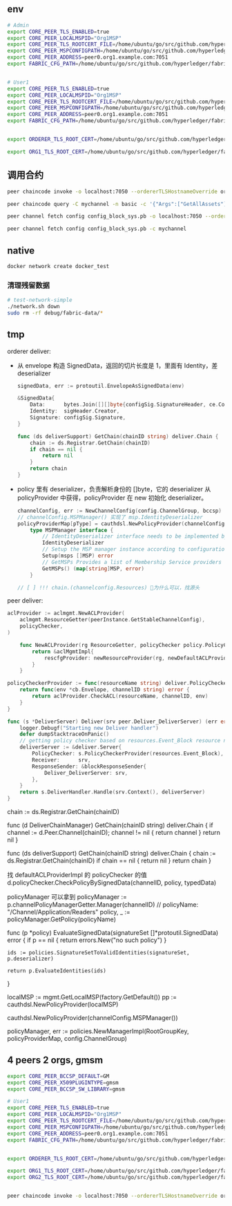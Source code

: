 
## env

```bash
# Admin
export CORE_PEER_TLS_ENABLED=true
export CORE_PEER_LOCALMSPID="Org1MSP"
export CORE_PEER_TLS_ROOTCERT_FILE=/home/ubuntu/go/src/github.com/hyperledger/fabric-samples/test-network-simple/organizations/peerOrganizations/org1.example.com/peers/peer0.org1.example.com/tls/ca.crt
export CORE_PEER_MSPCONFIGPATH=/home/ubuntu/go/src/github.com/hyperledger/fabric-samples/test-network-simple/organizations/peerOrganizations/org1.example.com/users/Admin@org1.example.com/msp
export CORE_PEER_ADDRESS=peer0.org1.example.com:7051
export FABRIC_CFG_PATH=/home/ubuntu/go/src/github.com/hyperledger/fabric-samples/test-network-simple/configtx


# User1
export CORE_PEER_TLS_ENABLED=true
export CORE_PEER_LOCALMSPID="Org1MSP"
export CORE_PEER_TLS_ROOTCERT_FILE=/home/ubuntu/go/src/github.com/hyperledger/fabric-samples/test-network-simple/organizations/peerOrganizations/org1.example.com/peers/peer0.org1.example.com/tls/ca.crt
export CORE_PEER_MSPCONFIGPATH=/home/ubuntu/go/src/github.com/hyperledger/fabric-samples/test-network-simple/organizations/peerOrganizations/org1.example.com/users/User1@org1.example.com/msp
export CORE_PEER_ADDRESS=peer0.org1.example.com:7051
export FABRIC_CFG_PATH=/home/ubuntu/go/src/github.com/hyperledger/fabric-samples/test-network-simple/configtx


export ORDERER_TLS_ROOT_CERT=/home/ubuntu/go/src/github.com/hyperledger/fabric-samples/test-network-simple/organizations/ordererOrganizations/example.com/orderers/orderer.example.com/msp/tlscacerts/tlsca.example.com-cert.pem

export ORG1_TLS_ROOT_CERT=/home/ubuntu/go/src/github.com/hyperledger/fabric-samples/test-network-simple/organizations/peerOrganizations/org1.example.com/peers/peer0.org1.example.com/tls/ca.crt
```

## 调用合约

```bash
peer chaincode invoke -o localhost:7050 --ordererTLSHostnameOverride orderer.example.com --tls --cafile $ORDERER_TLS_ROOT_CERT -C mychannel -n basic --peerAddresses localhost:7051 --tlsRootCertFiles $ORG1_TLS_ROOT_CERT -c '{"function":"InitLedger","Args":[]}'

peer chaincode query -C mychannel -n basic -c '{"Args":["GetAllAssets"]}'

peer channel fetch config config_block_sys.pb -o localhost:7050 --ordererTLSHostnameOverride orderer.example.com -c mychannel --tls --cafile $ORDERER_TLS_ROOT_CERT

peer channel fetch config config_block_sys.pb -c mychannel
```

## native

```bash
docker network create docker_test
```

### 清理残留数据

```bash
# test-network-simple
./network.sh down
sudo rm -rf debug/fabric-data/*
```

## tmp


orderer deliver:

- 从 envelope 构造 SignedData，返回的切片长度是 1，里面有 Identity，差 deserializer

    ```go
    signedData, err := protoutil.EnvelopeAsSignedData(env)

    &SignedData{
        Data:      bytes.Join([][]byte{configSig.SignatureHeader, ce.ConfigUpdate}, nil),
        Identity:  sigHeader.Creator,
        Signature: configSig.Signature,
    }

    func (ds deliverSupport) GetChain(chainID string) deliver.Chain {
        chain := ds.Registrar.GetChain(chainID)
        if chain == nil {
            return nil
        }
        return chain
    }
    ```

- policy 里有 deserializer，负责解析身份的 []byte，它的 deserializer 从 policyProvider 中获得，policyProvider 在 new 初始化 deserializer。

    ```go
    channelConfig, err := NewChannelConfig(config.ChannelGroup, bccsp)
    // channelConfig.MSPManager() 实现了 msp.IdentityDeserializer
    policyProviderMap[pType] = cauthdsl.NewPolicyProvider(channelConfig.MSPManager())
        type MSPManager interface {
            // IdentityDeserializer interface needs to be implemented by MSPManager
            IdentityDeserializer
            // Setup the MSP manager instance according to configuration information
            Setup(msps []MSP) error
            // GetMSPs Provides a list of Membership Service providers
            GetMSPs() (map[string]MSP, error)
        }

    // [ ] !!! chain.(channelconfig.Resources) 为什么可以，找源头
    ```

peer deliver:

```go
aclProvider := aclmgmt.NewACLProvider(
    aclmgmt.ResourceGetter(peerInstance.GetStableChannelConfig),
    policyChecker,
)

    func NewACLProvider(rg ResourceGetter, policyChecker policy.PolicyChecker) ACLProvider {
        return &aclMgmtImpl{
            rescfgProvider: newResourceProvider(rg, newDefaultACLProvider(policyChecker)),
        }
    }

policyCheckerProvider := func(resourceName string) deliver.PolicyCheckerFunc {
    return func(env *cb.Envelope, channelID string) error {
        return aclProvider.CheckACL(resourceName, channelID, env)
    }
}

func (s *DeliverServer) Deliver(srv peer.Deliver_DeliverServer) (err error) {
	logger.Debugf("Starting new Deliver handler")
	defer dumpStacktraceOnPanic()
	// getting policy checker based on resources.Event_Block resource name
	deliverServer := &deliver.Server{
		PolicyChecker: s.PolicyCheckerProvider(resources.Event_Block),
		Receiver:      srv,
		ResponseSender: &blockResponseSender{
			Deliver_DeliverServer: srv,
		},
	}
	return s.DeliverHandler.Handle(srv.Context(), deliverServer)
}
```


chain := ds.Registrar.GetChain(chainID)


func (d DeliverChainManager) GetChain(chainID string) deliver.Chain {
	if channel := d.Peer.Channel(chainID); channel != nil {
		return channel
	}
	return nil
}

func (ds deliverSupport) GetChain(chainID string) deliver.Chain {
	chain := ds.Registrar.GetChain(chainID)
	if chain == nil {
		return nil
	}
	return chain
}

找 defaultACLProviderImpl 的 policyChecker 的值
    d.policyChecker.CheckPolicyBySignedData(channelID, policy, typedData)

policyManager 可以拿到
    policyManager := p.channelPolicyManagerGetter.Manager(channelID)
    // policyName:  "/Channel/Application/Readers"
    policy, _ := policyManager.GetPolicy(policyName)

func (p *policy) EvaluateSignedData(signatureSet []*protoutil.SignedData) error {
	if p == nil {
		return errors.New("no such policy")
	}

	ids := policies.SignatureSetToValidIdentities(signatureSet, p.deserializer)

	return p.EvaluateIdentities(ids)
}

localMSP := mgmt.GetLocalMSP(factory.GetDefault())
pp := cauthdsl.NewPolicyProvider(localMSP)

cauthdsl.NewPolicyProvider(channelConfig.MSPManager())


policyManager, err := policies.NewManagerImpl(RootGroupKey, policyProviderMap, config.ChannelGroup)

## 4 peers 2 orgs, gmsm

```bash
export CORE_PEER_BCCSP_DEFAULT=GM
export CORE_PEER_X509PLUGINTYPE=gmsm
export CORE_PEER_BCCSP_SW_LIBRARY=gmsm

# User1
export CORE_PEER_TLS_ENABLED=true
export CORE_PEER_LOCALMSPID="Org1MSP"
export CORE_PEER_TLS_ROOTCERT_FILE=/home/ubuntu/go/src/github.com/hyperledger/fabric-samples/test-network-4p2o/organizations/peerOrganizations/org1.example.com/peers/peer0.org1.example.com/tls/ca.crt
export CORE_PEER_MSPCONFIGPATH=/home/ubuntu/go/src/github.com/hyperledger/fabric-samples/test-network-4p2o/organizations/peerOrganizations/org1.example.com/users/User1@org1.example.com/msp
export CORE_PEER_ADDRESS=peer0.org1.example.com:7051
export FABRIC_CFG_PATH=/home/ubuntu/go/src/github.com/hyperledger/fabric-samples/test-network-4p2o/configtx


export ORDERER_TLS_ROOT_CERT=/home/ubuntu/go/src/github.com/hyperledger/fabric-samples/test-network-4p2o/organizations/ordererOrganizations/example.com/orderers/orderer.example.com/msp/tlscacerts/tlsca.example.com-cert.pem

export ORG1_TLS_ROOT_CERT=/home/ubuntu/go/src/github.com/hyperledger/fabric-samples/test-network-4p2o/organizations/peerOrganizations/org1.example.com/peers/peer0.org1.example.com/tls/ca.crt
export ORG2_TLS_ROOT_CERT=/home/ubuntu/go/src/github.com/hyperledger/fabric-samples/test-network-4p2o/organizations/peerOrganizations/org2.example.com/peers/peer0.org2.example.com/tls/ca.crt


peer chaincode invoke -o localhost:7050 --ordererTLSHostnameOverride orderer.example.com --tls --cafile $ORDERER_TLS_ROOT_CERT -C mychannel -n basic --peerAddresses localhost:7051 --tlsRootCertFiles $ORG1_TLS_ROOT_CERT --peerAddresses localhost:9051 --tlsRootCertFiles $ORG2_TLS_ROOT_CERT -c '{"function":"InitLedger","Args":[]}'
```

